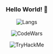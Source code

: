 

<div align="center"> 

### Hello World! 👋


  
![Langs](https://github-readme-stats.vercel.app/api/top-langs/?username=Adekri&theme=dark)

![CodeWars](https://www.codewars.com/users/Adekri/badges/small)

<img src="https://tryhackme-badges.s3.amazonaws.com/Adekri.png" alt="TryHackMe">

</div> 

